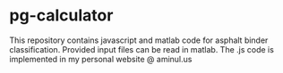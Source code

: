 # pg-calculator
This repository contains javascript and matlab code for asphalt binder classification.
Provided input files can be read in matlab.
The .js code is implemented in my personal website @ aminul.us
